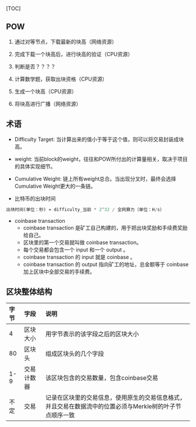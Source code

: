 [TOC]

## POW
1. 通过对等节点，下载最新的块高（网络资源）
2. 完成下载一个块高后，进行块高的验证（CPU资源）

3. 判断是否？？？？

4. 计算数学题，获取出块资格（CPU资源）
5. 生成一个块高（CPU资源）
6. 将块高进行广播（网络资源）

## 术语
- Difficulty Target: 当计算出来的值小于等于这个值，则可以将交易封装成块高。
- weight: 当前block的weight，往往和POW所付出的计算量相关，取决于项目的具体实现细节。
- Cumulative Weight: 链上所有weight总合。当出现分叉时，最终会选择Cumulative Weight更大的一条链。

- 比特币的出块时间
```python
出块时间(单位：秒) ≈ difficulty_当前 * 2^32 / 全网算力（单位：H/s）
```

- coinbase transaction
    - coinbase transaction 是矿工自己构建的，用于把出块奖励和手续费奖励给自己。
    - 区块里的第一个交易就叫做 coinbase transaction。
    - 每个交易都会包含一个 input 和一个 output 。
    - coinbase transaction 的 input 就是 coinbase 。
    - coinbase transaction 的 output 指向矿工的地址，总金额等于 coinbase 加上区块中全部交易的手续费。



## 区块整体结构

| 字节 | 字段       | 说明                                                         |
| :--- | :--------- | :----------------------------------------------------------- |
| 4    | 区块大小   | 用字节表示的该字段之后的区块大小                             |
| 80   | 区块头     | 组成区块头的几个字段                                         |
| 1-9  | 交易计数器 | 该区块包含的交易数量，包含coinbase交易                       |
| 不定 | 交易       | 记录在区块里的交易信息，使用原生的交易信息格式，并且交易在数据流中的位置必须与Merkle树的叶子节点顺序一致 |